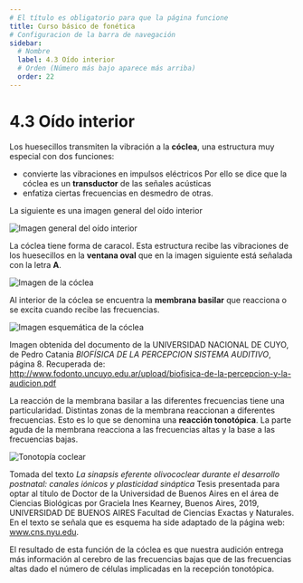```yaml
---
# El título es obligatorio para que la página funcione
title: Curso básico de fonética
# Configuracion de la barra de navegación
sidebar:
  # Nombre
  label: 4.3 Oído interior
  # Orden (Número más bajo aparece más arriba)
  order: 22
---
```

# 4.3 Oído interior

Los huesecillos transmiten la vibración a la **cóclea**, una estructura muy especial con dos funciones:
- convierte las vibraciones en impulsos eléctricos Por ello se dice que la cóclea es un **transductor** de las señales acústicas
- enfatiza ciertas frecuencias en desmedro de otras. 

La siguiente es una imagen general del oído interior

![Imagen general del oído interior](https://upload.wikimedia.org/wikipedia/commons/2/21/Blausen_0329_EarAnatomy_InternalEar-es.png)

La cóclea tiene forma de caracol. Esta estructura recibe las vibraciones de los huesecillos en la **ventana oval** que en la imagen siguiente está señalada con la letra **A**.

![Imagen de la cóclea](https://upload.wikimedia.org/wikipedia/commons/5/5f/Inner_ear_1.png)

Al interior de la cóclea se encuentra la **membrana basilar** que reacciona o se excita cuando recibe las  frecuencias.

![Imagen esquemática de la cóclea](/imagenes/esquema_coclea.png)

Imagen obtenida del documento de la UNIVERSIDAD NACIONAL DE CUYO, de Pedro Catania *BIOFÍSICA DE LA PERCEPCION SISTEMA AUDITIVO*, página 8. Recuperada de: 
http://www.fodonto.uncuyo.edu.ar/upload/biofisica-de-la-percepcion-y-la-audicion.pdf

La reacción de la membrana basilar a las diferentes frecuencias tiene una particularidad. Distintas zonas de la membrana reaccionan a diferentes frecuencias. Esto es lo que se denomina una **reacción tonotópica**. La parte aguda de la membrana reacciona a las frecuencias altas y la base a las frecuencias bajas.

![Tonotopía coclear](/imagenes/tonotopia_coclear.png)

Tomada del texto *La sinapsis eferente olivococlear durante el desarrollo postnatal: canales iónicos y plasticidad sináptica* Tesis presentada para optar al título de Doctor de la Universidad de Buenos Aires en el área de Ciencias Biológicas por Graciela Ines Kearney, Buenos Aires, 2019, UNIVERSIDAD DE BUENOS AIRES
Facultad de Ciencias Exactas y Naturales. En el texto se señala que es esquema ha side adaptado de la página web: www.cns.nyu.edu.

El resultado de esta función de la cóclea es que nuestra audición entrega más información al cerebro de las frecuencias bajas que de las frecuencias altas dado el número de células implicadas en la recepción tonotópica.



